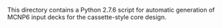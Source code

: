 This directory contains a Python 2.7.6 script for automatic generation of MCNP6 input decks for the cassette-style core design.
